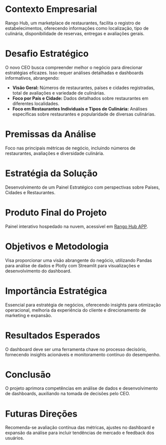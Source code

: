 # Contexto Empresarial
Rango Hub, um marketplace de restaurantes, facilita o registro de estabelecimentos, oferecendo informações como localização, tipo de culinária, disponibilidade de reservas, entregas e avaliações gerais.

# Desafio Estratégico
O novo CEO busca compreender melhor o negócio para direcionar estratégias eficazes. Isso requer análises detalhadas e dashboards informativos, abrangendo:

- **Visão Geral:** Números de restaurantes, países e cidades registradas, total de avaliações e variedade de culinárias.
- **Foco por País e Cidade:** Dados detalhados sobre restaurantes em diferentes localidades.
- **Foco em Restaurantes Individuais e Tipos de Culinária:** Análises específicas sobre restaurantes e popularidade de diversas culinárias.

# Premissas da Análise
Foco nas principais métricas de negócio, incluindo números de restaurantes, avaliações e diversidade culinária.

# Estratégia da Solução
Desenvolvimento de um Painel Estratégico com perspectivas sobre Países, Cidades e Restaurantes.

# Produto Final do Projeto
Painel interativo hospedado na nuvem, acessível em [Rango Hub APP](https://rangoapp.streamlit.app/).

# Objetivos e Metodologia
Visa proporcionar uma visão abrangente do negócio, utilizando Pandas para análise de dados e Plotly com Streamlit para visualizações e desenvolvimento do dashboard.

# Importância Estratégica
Essencial para estratégia de negócios, oferecendo insights para otimização operacional, melhoria da experiência do cliente e direcionamento de marketing e expansão.

# Resultados Esperados
O dashboard deve ser uma ferramenta chave no processo decisório, fornecendo insights acionáveis e monitoramento contínuo do desempenho.

# Conclusão
O projeto aprimora competências em análise de dados e desenvolvimento de dashboards, auxiliando na tomada de decisões pelo CEO.

# Futuras Direções
Recomenda-se avaliação contínua das métricas, ajustes no dashboard e expansão da análise para incluir tendências de mercado e feedback dos usuários.
